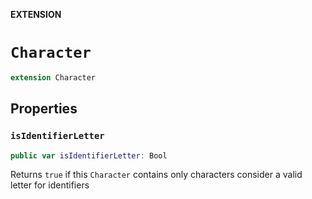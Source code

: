 **EXTENSION**

# `Character`
```swift
extension Character
```

## Properties
### `isIdentifierLetter`

```swift
public var isIdentifierLetter: Bool
```

Returns `true` if this `Character` contains only characters consider
a valid letter for identifiers

